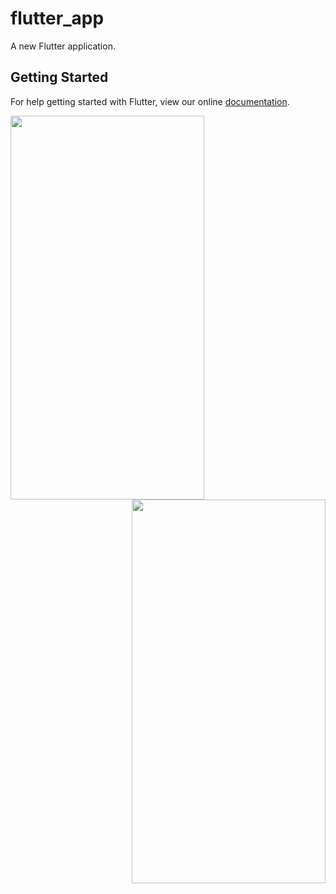 # flutter_app

A new Flutter application.

## Getting Started

For help getting started with Flutter, view our online
[documentation](https://flutter.io/).

<img align="left" width="310" height="614" src ="http://me.wozaihui.com/hyj-doc-WX20181220-154557@2x.png" >
<img align="right" width="310" height="614" src ="http://me.wozaihui.com/hyj-doc-WX20181220-154807@2x.png" >

